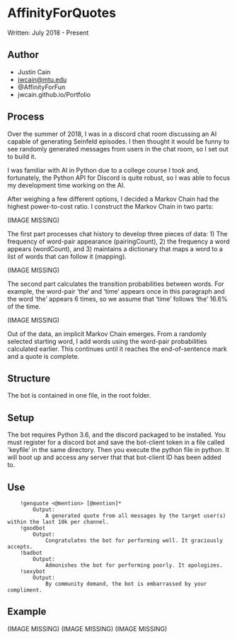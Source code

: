 # AffinityForQuotes
Written: July 2018 - Present
## Author
- Justin Cain
- jwcain@mtu.edu
- @AffinityForFun
- jwcain.github.io/Portfolio

## Process
Over the summer of 2018, I was in a discord chat room discussing an AI capable of generating Seinfeld episodes. I then thought it would be funny to see randomly generated messages from users in the chat room, so I set out to build it.

I was familiar with AI in Python due to a college course I took and, fortunately, the Python API for Discord is quite robust, so I was able to focus my development time working on the AI. 

After weighing a few different options, I decided a Markov Chain had the highest power-to-cost ratio. I construct the Markov Chain in two parts:

(IMAGE MISSING)

The first part processes chat history to develop three pieces of data: 1) The frequency of word-pair appearance (pairingCount), 2) the frequency a word appears (wordCount), and 3) maintains a dictionary that maps a word to a list of words that can follow it (mapping).

(IMAGE MISSING)

The second part calculates the transition probabilities between words. For example, the word-pair ‘the‘ and ‘time’ appears once in this paragraph and the word ‘the’ appears 6 times, so we assume that ‘time’ follows ‘the’ 16.6% of the time.

(IMAGE MISSING)

Out of the data, an implicit Markov Chain emerges. From a randomly selected starting word, I add words using the word-pair probabilities calculated earlier. This continues until it reaches the end-of-sentence mark and a quote is complete.
	
## Structure
The bot is contained in one file, in the root folder. 
	
## Setup
The bot requires Python 3.6, and the discord packaged to be installed. You must register for a discord bot and save the bot-client token in a file called 'keyfile' in the same directory. Then you execute the python file in python. It will boot up and access any server that that bot-client ID has been added to.
	
## Use
```
	!genquote <@mention> [@mention]*
		Output:
			A generated quote from all messages by the target user(s) within the last 10k per channel.
	!goodbot
		Output:
			Congratulates the bot for performing well. It graciously accepts.
	!badbot
		Output:
			Admonishes the bot for performing poorly. It apologizes.
	!sexybot
		Output:
			By community demand, the bot is embarrassed by your compliment.
```
			
## Example
(IMAGE MISSING)
(IMAGE MISSING)
(IMAGE MISSING)	
	
